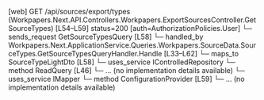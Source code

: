 [web] GET /api/sources/export/types  (Workpapers.Next.API.Controllers.Workpapers.ExportSourcesController.GetSourceTypes)  [L54–L59] status=200 [auth=AuthorizationPolicies.User]
  └─ sends_request GetSourceTypesQuery [L58]
    └─ handled_by Workpapers.Next.ApplicationService.Queries.Workpapers.SourceData.SourceTypes.GetSourceTypesQueryHandler.Handle [L33–L62]
      └─ maps_to SourceTypeLightDto [L58]
      └─ uses_service IControlledRepository<SourceType>
        └─ method ReadQuery [L46]
          └─ ... (no implementation details available)
      └─ uses_service IMapper
        └─ method ConfigurationProvider [L59]
          └─ ... (no implementation details available)

